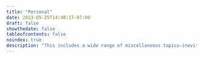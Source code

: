 ```yaml
---
title: "Personal"
date: 2023-05-25T14:48:17-07:00
draft: false
showthedate: false
tableofcontents: false
noindex: true
description: "This includes a wide range of miscellaneous topics—inevitably inducing an impression of boundless eclecticism."
---
```

